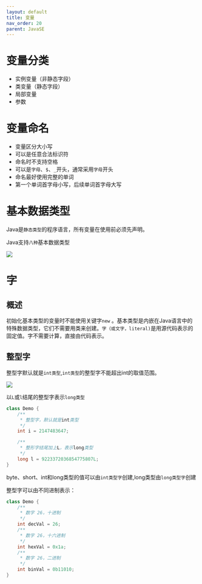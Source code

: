 ```yaml
---
layout: default
title: 变量
nav_order: 20
parent: JavaSE
---
```


# 变量分类

- 实例变量（非静态字段）
- 类变量（静态字段）
- 局部变量
- 参数

# 变量命名

- 变量区分大小写
- 可以是任意合法标识符
- 命名时不支持空格
- 可以是`字母`、`$`、`_`开头，通常采用`字母`开头
- 命名最好使用完整的单词
- 第一个单词首字母小写，后续单词首字母大写

# 基本数据类型

Java是`静态类型`的程序语言，所有变量在使用前必须先声明。

Java支持`八种`基本数据类型

![](https://cdn.jsdelivr.net/gh/guosonglu/images@master/blog-img/20220830111703.png)

# 字

## 概述

初始化基本类型的变量时不能使用关键字`new`
。基本类型是内嵌在Java语言中的特殊数据类型，它们不需要用类来创建。`字（或文字，literal)`是用源代码表示的固定值。字不需要计算，直接由代码表示。

## 整型字

整型字默认就是`int类型`,`int类型`的整型字不能超出int的取值范围。

![](https://cdn.jsdelivr.net/gh/guosonglu/images@master/blog-img/20220908101743.png)

以`L`或`l`结尾的整型字表示`long类型`

```java
class Demo {
    /**
     * 整型字，默认就是int类型
     */
    int i = 2147483647;

    /**
     * 整形字结尾加上L，表示long类型
     */
    long l = 9223372036854775807L;
}
```

byte、short、int和long类型的值可以由`int类型字`创建,long类型由`long类型字`创建



整型字可以由不同进制表示：

```java
class Demo {
    /**
     * 数字 26，十进制
     */
    int decVal = 26;
    /**
     * 数字 26，十六进制
     */
    int hexVal = 0x1a;
    /**
     * 数字 26，二进制
     */
    int binVal = 0b11010;
}
```
